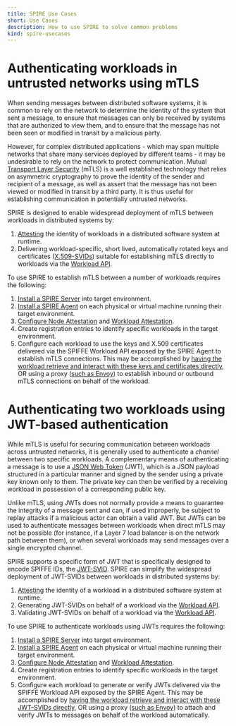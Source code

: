 ```yaml
---
title: SPIRE Use Cases
short: Use Cases
description: How to use SPIRE to solve common problems
kind: spire-usecases
---
```


# Authenticating workloads in untrusted networks using mTLS

When sending messages between distributed software systems, it is common to rely on the network to determine the identity of the system that sent a message, to ensure that messages can only be received by systems that are authorized to view them, and to ensure that the message has not been seen or modified in transit by a malicious party.

However, for complex distributed applications - which may span multiple networks that share many services deployed by different teams - it may be undesirable to rely on the network to protect communication. Mutual [Transport Layer Security](https://en.wikipedia.org/wiki/Transport_Layer_Security) (mTLS) is a well established technology that relies on asymmetric cryptography to prove the identity of the sender and recipient of a message, as well as assert that the message has not been viewed or modified in transit by a third party. It is thus useful for establishing communication in potentially untrusted networks.

SPIRE is designed to enable widespread deployment of mTLS between workloads in distributed systems by:

1.   [Attesting](/spire/concepts/#attestation) the identity of workloads in a distributed software system at runtime.
2.   Delivering workload-specific, short lived, automatically rotated keys and certificates ([X.509-SVIDs](/spiffe/concepts/#spiffe-verifiable-identity-document-svid)) suitable for establishing mTLS directly to workloads via the [Workload API](/spiffe/concepts/#spiffe-workload-api).

To use SPIRE to establish mTLS between a number of workloads requires the following:

1.   [Install a SPIRE Server](/spire/docs/install-server/) into target environment.
2.   [Install a SPIRE Agent](/spire/docs/install-agents/) on each physical or virtual machine running their target environment.
3.   [Configure Node Attestation](/spire/docs/configuring/#configuring-node-attestation) and [Workload Attestation](/spire/docs/configuring/#configuring-workload-attestation).
4.   Create registration entries to identify specific workloads in the target environment.
5.   Configure each workload to use the keys and X.509 certificates delivered via the SPIFFE Workload API exposed by the SPIRE Agent to establish mTLS connections. This may be accomplished by [having the workload retrieve and interact with these keys and certificates directly](/spiffe/svids/), OR using a proxy ([such as Envoy](/spire/docs/envoy/)) to establish inbound or outbound mTLS connections on behalf of the workload.

# Authenticating two workloads using JWT-based authentication

While mTLS is useful for securing communication between workloads across untrusted networks, it is generally used to authenticate a _channel_ between two specific workloads. A complementary means of authenticating a message is to use a [JSON Web Token](https://jwt.io/) (JWT), which is a JSON payload structured in a particular manner and signed by the sender using a private key known only to them. The private key can then be verified by a receiving workload in possession of a corresponding public key. 

Unlike mTLS, using JWTs does not normally provide a means to guarantee the integrity of a message sent and can, if used improperly, be subject to replay attacks if a malicious actor can obtain a valid JWT. But JWTs can be used to authenticate messages between workloads when direct mTLS may not be possible (for instance, if a Layer 7 load balancer is on the network path between them), or when several workloads may send messages over a single encrypted channel.

SPIRE supports a specific form of JWT that is specifically designed to encode SPIFFE IDs, the [JWT-SVID](/spiffe/concepts/#spiffe-verifiable-identity-document-svid). SPIRE can simplify the widespread deployment of JWT-SVIDs between workloads in distributed systems by:

1.   [Attesting](/spire/concepts/#attestation) the identity of a workload in a distributed software system at runtime.
2.   Generating JWT-SVIDs on behalf of a workload via the [Workload API](/spiffe/concepts/#spiffe-workload-api).
3.   Validating JWT-SVIDs on behalf of a workload via the [Workload API](/spiffe/concepts/#spiffe-workload-api).

To use SPIRE to authenticate workloads using JWTs requires the following:

1.   [Install a SPIRE Server](/spire/docs/install-server/) into target environment.
2.   [Install a SPIRE Agent](/spire/docs/install-agents/) on each physical or virtual machine running their target environment.
3.   [Configure Node Attestation](/spire/docs/configuring/#configuring-node-attestation) and [Workload Attestation](/spire/docs/configuring/#configuring-workload-attestation).
4.   Create registration entries to identify specific workloads in the target environment.
5.   Configure each workload to generate or verify JWTs delivered via the SPIFFE Workload API exposed by the SPIRE Agent. This may be accomplished by [having the workload retrieve and interact with these JWT-SVIDs directly](/spiffe/svids/), OR using a proxy ([such as Envoy](/spire/docs/envoy/)) to attach and verify JWTs to messages on behalf of the workload automatically.
